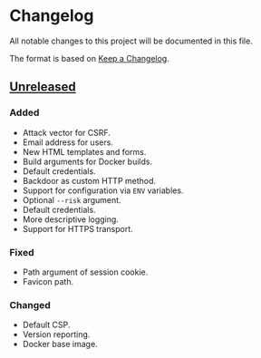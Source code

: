 # Changelog
All notable changes to this project will be documented in this file.

The format is based on [Keep a Changelog](https://keepachangelog.com/en/1.0.0/).

## [Unreleased]
### Added
- Attack vector for CSRF.
- Email address for users.
- New HTML templates and forms.
- Build arguments for Docker builds.
- Default credentials.
- Backdoor as custom HTTP method.
- Support for configuration via `ENV` variables.
- Optional `--risk` argument.
- Default credentials.
- More descriptive logging.
- Support for HTTPS transport.

### Fixed
- Path argument of session cookie.
- Favicon path.

### Changed
- Default CSP.
- Version reporting.
- Docker base image.

[Unreleased]: https://github.com/sgabe/DSVPWA/tree/main
